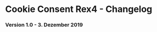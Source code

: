 Cookie Consent Rex4 - Changelog
=========================

### Version 1.0 - 3. Dezember 2019






